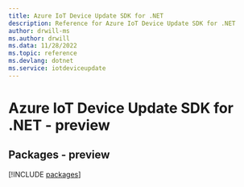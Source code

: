 ```yaml
---
title: Azure IoT Device Update SDK for .NET
description: Reference for Azure IoT Device Update SDK for .NET
author: drwill-ms
ms.author: drwill
ms.data: 11/28/2022
ms.topic: reference
ms.devlang: dotnet
ms.service: iotdeviceupdate
---
```

# Azure IoT Device Update SDK for .NET - preview
## Packages - preview
[!INCLUDE [packages](iot-device-update-index.md)]